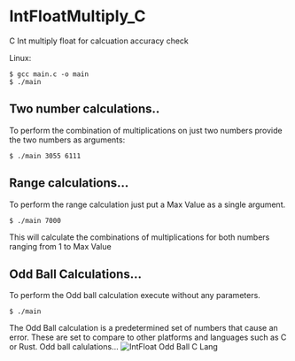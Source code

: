 # IntFloatMultiply_C
C Int multiply float for calcuation accuracy check

Linux: 
```terminal
$ gcc main.c -o main
$ ./main
```

## Two number calculations..
To perform the combination of multiplications on just two numbers provide the two numbers as arguments:
```terminal
$ ./main 3055 6111
```
## Range calculations...
To perform the range calculation just put a Max Value as a single argument.
```terminal
$ ./main 7000
```
This will calculate the combinations of multiplications for both numbers ranging from 1 to Max Value

## Odd Ball Calculations...
To perform the Odd ball calculation execute without any parameters.
```terminal
$ ./main
```
The Odd Ball calculation is a predetermined set of numbers that cause an error.  These are set to compare to other platforms and languages such as C or Rust.
Odd ball calulations...
![IntFloat Odd Ball C Lang](https://github.com/user-attachments/assets/779fa0e3-61d6-49cd-97f5-01f03e8057ef)

